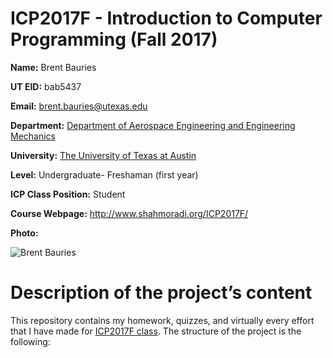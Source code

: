 # ICP2017F - Introduction to Computer Programming (Fall 2017)  

**Name:** Brent Bauries

**UT EID:** bab5437

**Email:** brent.bauries@utexas.edu

**Department:** [Department of Aerospace Engineering and Engineering Mechanics](http://www.ae.utexas.edu/)

**University:** [The University of Texas at Austin](https://www.utexas.edu/)

**Level:** Undergraduate- Freshaman (first year)

**ICP Class Position:** Student

**Course Webpage:** http://www.shahmoradi.org/ICP2017F/

**Photo:** 

![Brent Bauries](https://github.com/brentbauries/ICP2017F/blob/master/redone2-1.jpg)

# Description of the project’s content

This repository contains my homework, quizzes, and virtually every effort that I have made for [ICP2017F class](http://www.shahmoradi.org/ICP2017F/). The structure of the project is the following:

